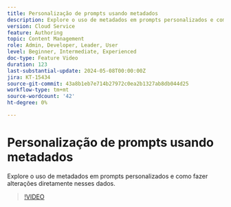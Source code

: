 ```yaml
---
title: Personalização de prompts usando metadados
description: Explore o uso de metadados em prompts personalizados e como fazer alterações diretamente nesses dados.
version: Cloud Service
feature: Authoring
topic: Content Management
role: Admin, Developer, Leader, User
level: Beginner, Intermediate, Experienced
doc-type: Feature Video
duration: 123
last-substantial-update: 2024-05-08T00:00:00Z
jira: KT-15434
source-git-commit: 43a8b1eb7e714b27972c0ea2b1327ab8db044d25
workflow-type: tm+mt
source-wordcount: '42'
ht-degree: 0%

---
```



# Personalização de prompts usando metadados

Explore o uso de metadados em prompts personalizados e como fazer alterações diretamente nesses dados.

>[!VIDEO](https://video.tv.adobe.com/v/3428796/?learn=on)
